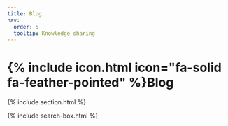```yaml
---
title: Blog
nav:
  order: 5
  tooltip: Knowledge sharing
---
```


# {% include icon.html icon="fa-solid fa-feather-pointed" %}Blog

<!-- Add content here.  -->

{% include section.html %}

{% include search-box.html %}

<!-- {% include tags.html tags=site.tags %}

{% include search-info.html %}

{% include list.html data="posts" component="post-excerpt" %} -->
